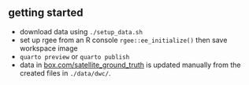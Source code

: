 ## getting started
* download data using `./setup_data.sh`
* set up rgee from an R console `rgee::ee_initialize()` then save workspace image
* `quarto preview` or `quarto publish`
* data in [box.com/satellite_ground_truth](https://usf.box.com/s/dvis5acm0z2flxojlnjfywvv1pfvyrcx) is updated manually from the created files in `./data/dwc/`.
